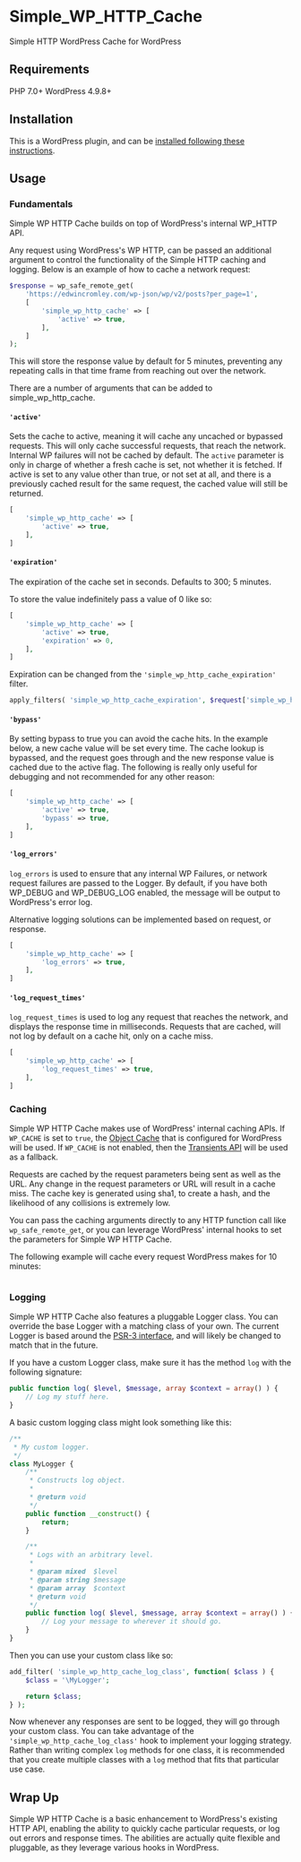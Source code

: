 # Simple_WP_HTTP_Cache

Simple HTTP WordPress Cache for WordPress

## Requirements

PHP 7.0+
WordPress 4.9.8+

## Installation

This is a WordPress plugin, and can be [installed following these instructions](https://codex.wordpress.org/Managing_Plugins#Manual_Plugin_Installation_by_Uploading_a_Zip_Archive).

## Usage

### Fundamentals

Simple WP HTTP Cache builds on top of WordPress's internal WP_HTTP API.

Any request using WordPress's WP HTTP, can be passed an additional argument to
control the functionality of the Simple HTTP caching and logging. Below is an
example of how to cache a network request:

```php
$response = wp_safe_remote_get(
	'https://edwincromley.com/wp-json/wp/v2/posts?per_page=1',
	[
		'simple_wp_http_cache' => [
			'active' => true,
		],
	]
);
```

This will store the response value by default for 5 minutes, preventing any
repeating calls in that time frame from reaching out over the network.

There are a number of arguments that can be added to simple_wp_http_cache.

#### `'active'`

Sets the cache to active, meaning it will cache any uncached or bypassed
requests. This will only cache successful requests, that reach the network.
Internal WP failures will not be cached by default. The `active` parameter is
only in charge of whether a fresh cache is set, not whether it is fetched. If
active is set to any value other than true, or not set at all, and there is a
previously cached result for the same request, the cached value will still be
returned.

```php
[
	'simple_wp_http_cache' => [
		'active' => true,
	],
]
```

#### `'expiration'`

The expiration of the cache set in seconds. Defaults to 300; 5 minutes.

To store the value indefinitely pass a value of 0 like so:

```php
[
	'simple_wp_http_cache' => [
		'active' => true,
		'expiration' => 0,
	],
]
```

Expiration can be changed from the `'simple_wp_http_cache_expiration'` filter.

```php
apply_filters( 'simple_wp_http_cache_expiration', $request['simple_wp_http_cache']['expiration'] ?? 300, $response, $request, $url );
```

#### `'bypass'`

By setting bypass to true you can avoid the cache hits. In the example below,
a new cache value will be set every time. The cache lookup is bypassed, and the
request goes through and the new response value is cached due to the active
flag. The following is really only useful for debugging and not recommended for
any other reason:

```php
[
	'simple_wp_http_cache' => [
		'active' => true,
		'bypass' => true,
	],
]
```

#### `'log_errors'`

`log_errors` is used to ensure that any internal WP Failures, or network request
failures are passed to the Logger. By default, if you have both WP_DEBUG and
WP_DEBUG_LOG enabled, the message will be output to WordPress's error log.

Alternative logging solutions can be implemented based on request, or response.

```php
[
	'simple_wp_http_cache' => [
		'log_errors' => true,
	],
]
```

#### `'log_request_times'`

`log_request_times` is used to log any request that reaches the network, and
displays the response time in milliseconds. Requests that are cached, will not
log by default on a cache hit, only on a cache miss.

```php
[
	'simple_wp_http_cache' => [
		'log_request_times' => true,
	],
]
```

### Caching

Simple WP HTTP Cache makes use of WordPress' internal caching APIs. If
`WP_CACHE` is set to `true`, the [Object Cache](https://codex.wordpress.org/Class_Reference/WP_Object_Cache) that is configured for WordPress
will be used. If `WP_CACHE` is not enabled, then the [Transients API](https://codex.wordpress.org/Transients_API) will be
used as a fallback.

Requests are cached by the request parameters being sent as well as the URL.
Any change in the request parameters or URL will result in a cache miss. The
cache key is generated using sha1, to create a hash, and the likelihood of any
collisions is extremely low.

You can pass the caching arguments directly to any HTTP function call like
`wp_safe_remote_get`, or you can leverage WordPress' internal hooks to set the
parameters for Simple WP HTTP Cache.

The following example will cache every request WordPress makes for 10 minutes:

```php
```

### Logging

Simple WP HTTP Cache also features a pluggable Logger class. You can override
the base Logger with a matching class of your own. The current Logger is based
around the [PSR-3 interface](https://github.com/php-fig/fig-standards/blob/master/accepted/PSR-3-logger-interface.md), and will likely be changed to match that in the
future.

If you have a custom Logger class, make sure it has the method `log` with the
following signature:

```php
public function log( $level, $message, array $context = array() ) {
	// Log my stuff here.
}
```

A basic custom logging class might look something like this:

```php
/**
 * My custom logger.
 */
class MyLogger {
	/**
	 * Constructs log object.
	 *
	 * @return void
	 */
	public function __construct() {
		return;
	}

	/**
	 * Logs with an arbitrary level.
	 *
	 * @param mixed  $level
	 * @param string $message
	 * @param array  $context
	 * @return void
	 */
	public function log( $level, $message, array $context = array() ) {
		// Log your message to wherever it should go.
	}
}

```

Then you can use your custom class like so:

```php
add_filter( 'simple_wp_http_cache_log_class', function( $class ) {
	$class = '\MyLogger';

	return $class;
} );
```

Now whenever any responses are sent to be logged, they will go through your
custom class. You can take advantage of the `'simple_wp_http_cache_log_class'`
hook to implement your logging strategy. Rather than writing complex `log`
methods for one class, it is recommended that you create multiple classes with
a `log` method that fits that particular use case.

## Wrap Up

Simple WP HTTP Cache is a basic enhancement to WordPress's existing HTTP API,
enabling the ability to quickly cache particular requests, or log out errors and
response times. The abilities are actually quite flexible and pluggable, as they
leverage various hooks in WordPress.
